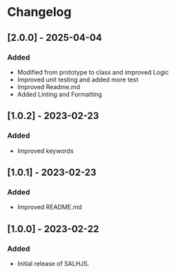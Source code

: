 # Changelog

## [2.0.0] - 2025-04-04
### Added
- Modified from prototype to class and improved Logic
- Improved unit testing and added more test
- Improved Readme.md
- Added Linting and Formatting

## [1.0.2] - 2023-02-23
### Added
- Improved keywords

## [1.0.1] - 2023-02-23
### Added
- Improved README.md

## [1.0.0] - 2023-02-22
### Added
- Initial release of SALHJS.